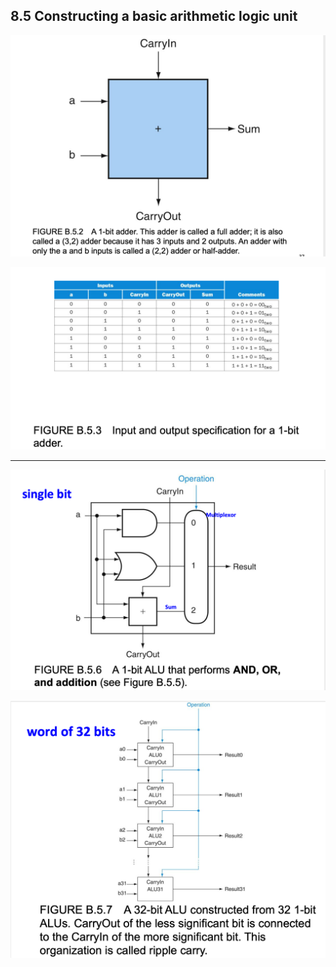 ## 8.5 Constructing a basic arithmetic logic unit

![](img/2020-11-08-22-04-20.png)

![](img/2020-11-08-22-25-22.png)

---

![](img/2020-11-08-22-49-28.png)


![](img/2020-11-08-23-05-41.png)






























